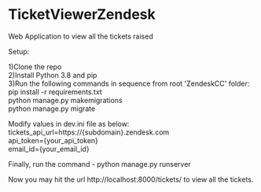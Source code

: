 # TicketViewerZendesk
Web Application to view all the tickets raised<br>


Setup:<br>

1)Clone the repo<br>
2)Install Python 3.8 and pip<br>
3)Run the following commands in sequence from root 'ZendeskCC' folder: <br>
pip install -r requirements.txt<br>
python manage.py makemigrations<br>
python manage.py migrate<br>


Modify values in dev.ini file as below:<br>
tickets_api_url=https://{subdomain}.zendesk.com<br>
api_token={your_api_token}<br>
email_id={your_email_id}<br>


Finally, run the command - python manage.py runserver<br>

Now you may hit the url http://localhost:8000/tickets/ to view all the tickets.<br>
